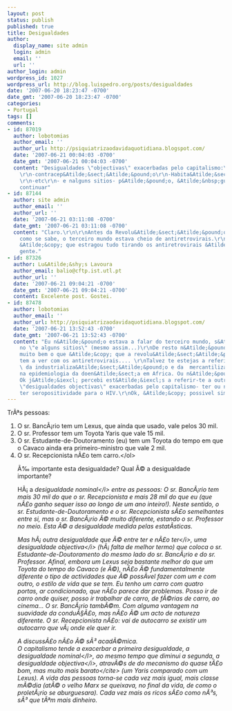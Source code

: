 ```yaml
---
layout: post
status: publish
published: true
title: Desigualdades
author:
  display_name: site admin
  login: admin
  email: ''
  url: ''
author_login: admin
wordpress_id: 1027
wordpress_url: http://blog.luispedro.org/posts/desigualdades
date: '2007-06-20 18:23:47 -0700'
date_gmt: '2007-06-20 18:23:47 -0700'
categories:
- Portugal
tags: []
comments:
- id: 87019
  author: lobotomias
  author_email: ''
  author_url: http://psiquiatrizaodavidaquotidiana.blogspot.com/
  date: '2007-06-21 00:04:03 -0700'
  date_gmt: '2007-06-21 00:04:03 -0700'
  content: "Desigualdades \"objectivas\" exacerbadas pelo capitalismo:\r\n-Antiretrovirais\r\n-Tuberculostaticos\r\n-Transplantes
    \r\n-contracep&Atilde;&sect;&Atilde;&pound;o\r\n-Habita&Atilde;&sect;&Atilde;&pound;o
    \r\n-etc\r\n- e nalguns sitios- p&Atilde;&pound;o, &Atilde;&nbsp;gua, arroz, etc\r\nPodia
    continuar"
- id: 87144
  author: site admin
  author_email: ''
  author_url: ''
  date: '2007-06-21 03:11:08 -0700'
  date_gmt: '2007-06-21 03:11:08 -0700'
  content: "Claro.\r\n\r\nAntes da Revolu&Atilde;&sect;&Atilde;&pound;o Industrial,
    como se sabe, o terceiro mundo estava cheio de antiretrovirais.\r\n\r\nO capitalismo
    &Atilde;&copy; que estragou tudo tirando os antiretrovirais &Atilde;&nbsp;quela
    gente."
- id: 87326
  author: Lu&Atilde;&shy;s Lavoura
  author_email: balio@cftp.ist.utl.pt
  author_url: ''
  date: '2007-06-21 09:04:21 -0700'
  date_gmt: '2007-06-21 09:04:21 -0700'
  content: Excelente post. Gostei.
- id: 87478
  author: lobotomias
  author_email: ''
  author_url: http://psiquiatrizaodavidaquotidiana.blogspot.com/
  date: '2007-06-21 13:52:43 -0700'
  date_gmt: '2007-06-21 13:52:43 -0700'
  content: "Eu n&Atilde;&pound;o estava a falar do terceiro mundo, s&Atilde;&sup3;
    no \"e alguns sitios\" (mesmo assim...)\r\nDe resto n&Atilde;&pound;o percebo
    muito bem o que &Atilde;&copy; que a revolu&Atilde;&sect;&Atilde;&pound;o industrial
    tem a ver com os antiretrovirais.... \r\nTalvez te estejas a referir aos efeitos
    \ da industrializa&Atilde;&sect;&Atilde;&pound;o e da  mercantiliza&Atilde;&sect;&Atilde;&pound;o
    na epidemiologia da doen&Atilde;&sect;a em Africa. Ou n&Atilde;&pound;o?\r\nAh
    Ok j&Atilde;&iexcl; percebi est&Atilde;&iexcl;s a referir-te a outra das tuas
    \"desigualdades objectivas\" exacerbadas pelo capitalismo- ter ou n&Atilde;&pound;o
    ter seropositividade para o HIV.\r\nOk, &Atilde;&copy; possivel sim..."
---
```

<p>Tr&Atilde;&ordf;s pessoas:
<ol>
<li>O sr. Banc&Atilde;&iexcl;rio tem um Lexus, que ainda que usado, vale pelos 30 mil.
<li>O sr. Professor tem um Toyota Yaris que vale 15 mil.
<li>O sr. Estudante-de-Doutoramento (eu) tem um Toyota do tempo em que o Cavaco ainda era primeiro-ministro que vale 2 mil.
<li>O sr. Recepcionista n&Atilde;&pound;o tem carro.<&#47;ol>
<p>&Atilde;&permil; importante esta desigualdade? Qual &Atilde;&copy; a desigualdade importante?
<p>H&Atilde;&iexcl; a <i>desigualdade nominal<&#47;i> entre as pessoas: O sr. Banc&Atilde;&iexcl;rio tem mais 30 mil do que o sr. Recepcionista e mais 28 mil do que eu (que n&Atilde;&pound;o ganho sequer isso ao longo de um ano inteiro!). Neste sentido, o sr. Estudante-de-Doutoramento e o sr. Recepcionista s&Atilde;&pound;o semelhantes entre si, mas o sr. Banc&Atilde;&iexcl;rio &Atilde;&copy; muito diferente, estando o sr. Professor no meio. Esta &Atilde;&copy; a desigualdade medida pelas estat&Atilde;&shy;sticas.
<p>Mas h&Atilde;&iexcl; outra desigualdade que &Atilde;&copy; entre <i>ter e n&Atilde;&pound;o ter<&#47;i>, uma <i>desigualdade objectiva<&#47;i> (h&Atilde;&iexcl; falta de melhor termo) que coloca o sr. Estudante-de-Doutoramento do mesmo lado do sr. Banc&Atilde;&iexcl;rio e do sr. Professor. Afinal, embora um Lexus seja bastante melhor do que um Toyota do tempo do Cavaco (e &Atilde;&copy;), n&Atilde;&pound;o &Atilde;&copy; fundamentalmente diferente o tipo de actividades que &Atilde;&copy; poss&Atilde;&shy;vel fazer com um e com outro, o estilo de vida que se tem. Eu tenho um carro com quatro portas, ar condicionado, que n&Atilde;&pound;o parece dar problemas. Posso ir de carro onde quiser, posso ir trabalhar de carro, de f&Atilde;&copy;rias de carro, ao cinema... O sr. Banc&Atilde;&iexcl;rio tamb&Atilde;&copy;m. Com alguma vantagem na suavidade da condu&Atilde;&sect;&Atilde;&pound;o, mas n&Atilde;&pound;o &Atilde;&copy; um acto de natureza diferente. O sr. Recepcionista n&Atilde;&pound;o: vai de autocarro se existir um autocarro que v&Atilde;&iexcl; onde ele quer ir.
<p>A discuss&Atilde;&pound;o n&Atilde;&pound;o &Atilde;&copy; s&Atilde;&sup3; acad&Atilde;&copy;mica.<br />
O capitalismo tende a exacerbar a primeira desigualdade, a <I>desigualdade nominal<&#47;I>, ao mesmo tempo que diminui a segunda, a <i>desigualdade objectiva<&#47;i>, atrav&Atilde;&copy;s de do mecanismo do <cite>quase t&Atilde;&pound;o bom, mas muito mais barato<&#47;cite> (um Yaris comparado com um Lexus). A vida das pessoas torna-se cada vez mais igual, mais classe m&Atilde;&copy;dia (at&Atilde;&copy; o velho Marx se queixava, no final da vida, de como o prolet&Atilde;&iexcl;rio se aburguesara). Cada vez mais os ricos s&Atilde;&pound;o como n&Atilde;&sup3;s, s&Atilde;&sup3; que t&Atilde;&ordf;m mais dinheiro.</p>

